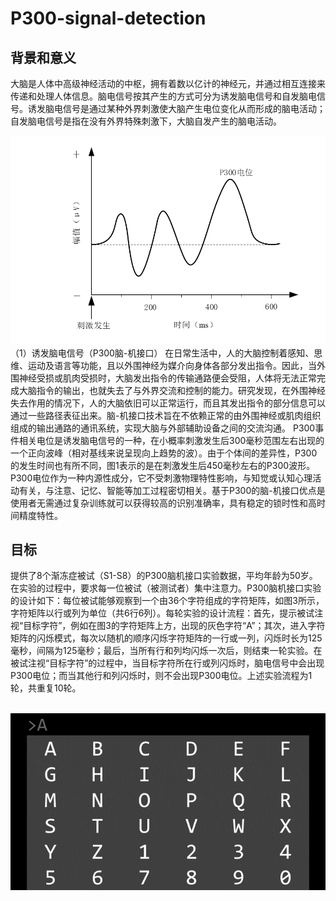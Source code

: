# P300-signal-detection

## 背景和意义

大脑是人体中高级神经活动的中枢，拥有着数以亿计的神经元，并通过相互连接来传递和处理人体信息。脑电信号按其产生的方式可分为诱发脑电信号和自发脑电信号。诱发脑电信号是通过某种外界刺激使大脑产生电位变化从而形成的脑电活动；自发脑电信号是指在没有外界特殊刺激下，大脑自发产生的脑电活动。

![P300 信号](img/p300.png)
（1）诱发脑电信号（P300脑-机接口）
在日常生活中，人的大脑控制着感知、思维、运动及语言等功能，且以外围神经为媒介向身体各部分发出指令。因此，当外围神经受损或肌肉受损时，大脑发出指令的传输通路便会受阻，人体将无法正常完成大脑指令的输出，也就失去了与外界交流和控制的能力。研究发现，在外围神经失去作用的情况下，人的大脑依旧可以正常运行，而且其发出指令的部分信息可以通过一些路径表征出来。脑-机接口技术旨在不依赖正常的由外围神经或肌肉组织组成的输出通路的通讯系统，实现大脑与外部辅助设备之间的交流沟通。
P300事件相关电位是诱发脑电信号的一种，在小概率刺激发生后300毫秒范围左右出现的一个正向波峰（相对基线来说呈现向上趋势的波）。由于个体间的差异性，P300的发生时间也有所不同，图1表示的是在刺激发生后450毫秒左右的P300波形。P300电位作为一种内源性成分，它不受刺激物理特性影响，与知觉或认知心理活动有关，与注意、记忆、智能等加工过程密切相关。基于P300的脑-机接口优点是使用者无需通过复杂训练就可以获得较高的识别准确率，具有稳定的锁时性和高时间精度特性。


## 目标

提供了8个渐冻症被试（S1-S8）的P300脑机接口实验数据，平均年龄为50岁。在实验的过程中，要求每一位被试（被测试者）集中注意力。P300脑机接口实验的设计如下：每位被试能够观察到一个由36个字符组成的字符矩阵，如图3所示，字符矩阵以行或列为单位（共6行6列）。每轮实验的设计流程：首先，提示被试注视“目标字符”，例如在图3的字符矩阵上方，出现的灰色字符“A”；其次，进入字符矩阵的闪烁模式，每次以随机的顺序闪烁字符矩阵的一行或一列，闪烁时长为125毫秒，间隔为125毫秒；最后，当所有行和列均闪烁一次后，则结束一轮实验。在被试注视“目标字符”的过程中，当目标字符所在行或列闪烁时，脑电信号中会出现P300电位；而当其他行和列闪烁时，则不会出现P300电位。上述实验流程为1轮，共重复10轮。
<div align=center>
<br><img src="img/检测.png"/></br>
</div>

